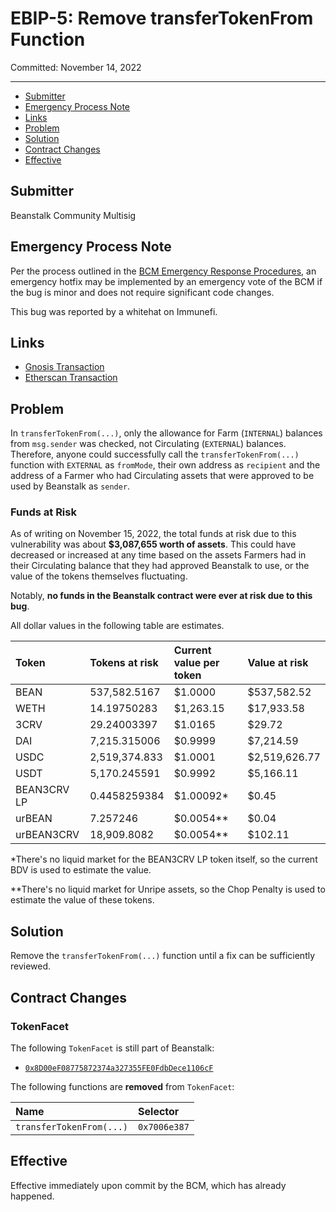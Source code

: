 # EBIP-5: Remove transferTokenFrom Function

Committed: November 14, 2022

---

- [Submitter](#submitter)
- [Emergency Process Note](#emergency-process-note)
- [Links](#links)
- [Problem](#problem)
- [Solution](#solution)
- [Contract Changes](#contract-changes)
- [Effective](#effective)

## Submitter

Beanstalk Community Multisig

## Emergency Process Note

Per the process outlined in the [BCM Emergency Response Procedures](https://docs.bean.money/governance/beanstalk/bcm-process#emergency-response-procedures), an emergency hotfix may be implemented by an emergency vote of the BCM if the bug is minor and does not require significant code changes. 

This bug was reported by a whitehat on Immunefi.

## Links

- [Gnosis Transaction](https://app.safe.global/eth:0xa9bA2C40b263843C04d344727b954A545c81D043/transactions/tx?id=multisig_0xa9bA2C40b263843C04d344727b954A545c81D043_0x344b2bde80d7290f5464adf35fce7fbd742520c68aa7f0aa9cb39a9a0411eaf7)
- [Etherscan Transaction](https://etherscan.io/tx/0x74f540497e7ee213ae0e3025d2c5dd5567372fdfebfd55adc7c55d8455318b5a)

## Problem

In `transferTokenFrom(...)`, only the allowance for Farm (`INTERNAL`) balances from `msg.sender` was checked, not Circulating (`EXTERNAL`) balances. Therefore, anyone could successfully call the `transferTokenFrom(...)` function with `EXTERNAL` as `fromMode`, their own address as `recipient` and the address of a Farmer who had Circulating assets that were approved to be used by Beanstalk as `sender`.

### Funds at Risk

As of writing on November 15, 2022, the total funds at risk due to this vulnerability was about **$3,087,655 worth of assets**. This could have decreased or increased at any time based on the assets Farmers had in their Circulating balance that they had approved Beanstalk to use, or the value of the tokens themselves fluctuating.

Notably, **no funds in the Beanstalk contract were ever at risk due to this bug**.

All dollar values in the following table are estimates.

|    Token    | Tokens at risk | Current value per token | Value at risk   |
:-------------|:---------------|:------------------------|:----------------|
| BEAN        | 537,582.5167   |  $1.0000                | $537,582.52     |
| WETH        | 14.19750283    |  $1,263.15              | $17,933.58      |
| 3CRV        | 29.24003397    |  $1.0165                | $29.72          |
| DAI         | 7,215.315006   |  $0.9999                | $7,214.59       |
| USDC        | 2,519,374.833  |  $1.0001                | $2,519,626.77   |
| USDT        | 5,170.245591   |  $0.9992                | $5,166.11       |
| BEAN3CRV LP | 0.4458259384   |  $1.00092*              | $0.45           |
| urBEAN      | 7.257246       |  $0.0054**              | $0.04           |
| urBEAN3CRV  | 18,909.8082    |  $0.0054**              | $102.11         |

*There's no liquid market for the BEAN3CRV LP token itself, so the current BDV is used to estimate the value.

**There's no liquid market for Unripe assets, so the Chop Penalty is used to estimate the value of these tokens.

## Solution

Remove the `transferTokenFrom(...)` function until a fix can be sufficiently reviewed.

## Contract Changes

### TokenFacet

The following `TokenFacet` is still part of Beanstalk:
* [`0x8D00eF08775872374a327355FE0FdbDece1106cF`](https://etherscan.io/address/0x8D00eF08775872374a327355FE0FdbDece1106cF#code)

The following functions are **removed** from `TokenFacet`:

| Name                       | Selector     | 
|:---------------------------|:-------------|
| `transferTokenFrom(...)`   | `0x7006e387` |

## Effective

Effective immediately upon commit by the BCM, which has already happened.
